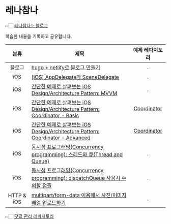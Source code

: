 # 레나참나

👉🏻 [레나참나✨ 블로그](https://lena-chamna.netlify.app/)

학습한 내용을 기록하고 공유합니다.


| 분류 | 제목 | 예제 레파지토리 |
|:-----:|-------|:------:|
| 블로그 | [hugo + netlify로 블로그 만들기](https://lena-chamna.netlify.app/post/how_to_make_hugo_blog_with_netlify/) | . |
| iOS | [[iOS] AppDelegate와 SceneDelegate](https://lena-chamna.netlify.app/post/appdelegate_and_scenedelegate/) |  . |
| iOS | [간단한 예제로 살펴보는 iOS Design/Architecture Pattern: MVVM](https://lena-chamna.netlify.app/post/ios_design_pattern_mvvm/) | . |
| iOS | [간단한 예제로 살펴보는 iOS Design/Architecture Pattern: Coordinator - Basic](https://lena-chamna.netlify.app/post/ios_design_pattern_coordinator_basic/) | [Coordinator](https://github.com/dev-Lena/Coordinator) |
| iOS | [간단한 예제로 살펴보는 iOS Design/Architecture Pattern: Coordinator - Advanced](https://lena-chamna.netlify.app/post/ios_design_pattern_coordinator_advanced/) | [Coordinator](https://github.com/dev-Lena/Coordinator) |
| iOS | [동시성 프로그래밍(Concurrency programming): 스레드와 큐(Thread and Queue)](https://master--lena-chamna.netlify.app/post/concurrency_programming_thread_and_queue/) | . |
| iOS | [동시성 프로그래밍(Concurrency programming): dispatchQueue 사용시 주의할 점들](https://lena-chamna.netlify.app/post/concurrency_programming_caution_when_using_dispatchqueue/) | . |
| HTTP & iOS | [multipart/form-data 이용해서 사진/이미지 배열 업로드하기](https://lena-chamna.netlify.app/post/uploading_array_of_images_using_multipart_form-data_in_swift/) | . |



👉🏻 [댓글 관리 레파지토리](https://github.com/dev-Lena/blog-comments)
